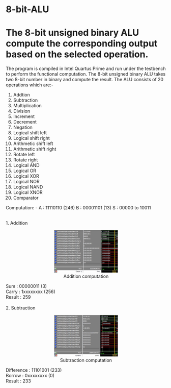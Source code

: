 # 8-bit-ALU
# The 8-bit unsigned binary ALU compute the corresponding output based on the selected operation.

The program is compiled in Intel Quartus Prime and run under the testbench to perform the functional computation.
The 8-bit unsigned binary ALU takes two 8-bit number in binary and compute the result.
The ALU consists of 20 operations which are:-
1. Addtion
2. Subtraction
3. Multiplication
4. Division
5. Increment
6. Decrement
7. Negation
8. Logical shift left
9. Logical shift right
10. Arithmetic shift left
11. Arithmetic shift right
12. Rotate left
13. Rotate right
14. Logical AND
15. Logical OR
16. Logical XOR
17. Logical NOR
18. Logical NAND
19. Logical XNOR
20. Comparator

Computation: -
A : 11110110 (246)
B : 00001101 (13)
S : 00000 to 10011

<br />
1. Addition
<br />
<p align="center">
  <img src="Sources/1. Addition.jpg" width="200"><br />
  Addition computation
</p>
Sum    : 00000011 (3)<br />
Carry  : 1xxxxxxxx (256) <br />
Result : 259<br />

<br />
2. Subtraction
<br />
<p align="center">
  <img src="Sources/2. Subtraction.jpg" width="200"><br />
  Subtraction computation
</p>
Difference  : 11101001 (233)<br />
Borrow      : 0xxxxxxxx (0)<br />
Result      : 233<br />
